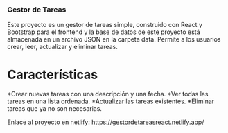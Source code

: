 ### Gestor de Tareas

Este proyecto es un gestor de tareas simple, construido con React y Bootstrap para el frontend y la base de datos de este proyecto está almacenada en un archivo JSON en la carpeta data. Permite a los usuarios crear, leer, actualizar y eliminar tareas.

# Características
*Crear nuevas tareas con una descripción y una fecha.
*Ver todas las tareas en una lista ordenada.
*Actualizar las tareas existentes.
*Eliminar tareas que ya no son necesarias.

Enlace al proyecto en netlify: https://gestordetareasreact.netlify.app/
